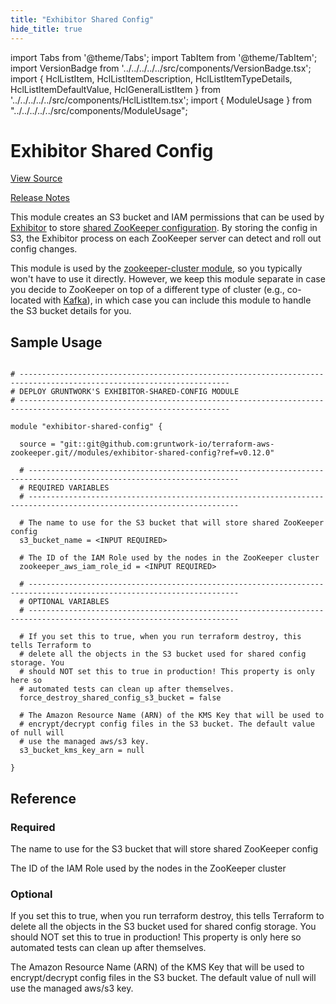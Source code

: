 ```yaml
---
title: "Exhibitor Shared Config"
hide_title: true
---
```


import Tabs from '@theme/Tabs';
import TabItem from '@theme/TabItem';
import VersionBadge from '../../../../../src/components/VersionBadge.tsx';
import { HclListItem, HclListItemDescription, HclListItemTypeDetails, HclListItemDefaultValue, HclGeneralListItem } from '../../../../../src/components/HclListItem.tsx';
import { ModuleUsage } from "../../../../../src/components/ModuleUsage";

<VersionBadge repoTitle="ZooKeeper" version="0.12.0" />

# Exhibitor Shared Config

<a href="https://github.com/gruntwork-io/terraform-aws-zookeeper/tree/main/modules/exhibitor-shared-config" className="link-button" title="View the source code for this module in GitHub.">View Source</a>

<a href="https://github.com/gruntwork-io/terraform-aws-zookeeper/releases?q=" className="link-button" title="Release notes for only the service catalog versions which impacted this service.">Release Notes</a>

This module creates an S3 bucket and IAM permissions that can be used by
[Exhibitor](https://github.com/soabase/exhibitor/) to store [shared ZooKeeper
configuration](https://github.com/soabase/exhibitor/wiki/Shared-Configuration). By storing the config in S3, the
Exhibitor process on each ZooKeeper server can detect and roll out config changes.

This module is used by the [zookeeper-cluster module](https://github.com/gruntwork-io/terraform-aws-zookeeper/tree/main/modules/zookeeper-cluster), so you typically won't have to use
it directly. However, we keep this module separate in case you decide to ZooKeeper on top of a different type of
cluster (e.g., co-located with [Kafka](https://github.com/gruntwork-io/terraform-aws-kafka)), in which case you can include
this module to handle the S3 bucket details for you.

## Sample Usage

<ModuleUsage>

```hcl title="main.tf"

# ---------------------------------------------------------------------------------------------------------------------
# DEPLOY GRUNTWORK'S EXHIBITOR-SHARED-CONFIG MODULE
# ---------------------------------------------------------------------------------------------------------------------

module "exhibitor-shared-config" {

  source = "git::git@github.com:gruntwork-io/terraform-aws-zookeeper.git//modules/exhibitor-shared-config?ref=v0.12.0"

  # ---------------------------------------------------------------------------------------------------------------------
  # REQUIRED VARIABLES
  # ---------------------------------------------------------------------------------------------------------------------

  # The name to use for the S3 bucket that will store shared ZooKeeper config
  s3_bucket_name = <INPUT REQUIRED>

  # The ID of the IAM Role used by the nodes in the ZooKeeper cluster
  zookeeper_aws_iam_role_id = <INPUT REQUIRED>

  # ---------------------------------------------------------------------------------------------------------------------
  # OPTIONAL VARIABLES
  # ---------------------------------------------------------------------------------------------------------------------

  # If you set this to true, when you run terraform destroy, this tells Terraform to
  # delete all the objects in the S3 bucket used for shared config storage. You
  # should NOT set this to true in production! This property is only here so
  # automated tests can clean up after themselves.
  force_destroy_shared_config_s3_bucket = false

  # The Amazon Resource Name (ARN) of the KMS Key that will be used to
  # encrypt/decrypt config files in the S3 bucket. The default value of null will
  # use the managed aws/s3 key.
  s3_bucket_kms_key_arn = null

}

```

</ModuleUsage>




## Reference

<Tabs>
<TabItem value="inputs" label="Inputs" default>

### Required

<HclListItem name="s3_bucket_name" requirement="required" type="string">
<HclListItemDescription>

The name to use for the S3 bucket that will store shared ZooKeeper config

</HclListItemDescription>
</HclListItem>

<HclListItem name="zookeeper_aws_iam_role_id" requirement="required" type="string">
<HclListItemDescription>

The ID of the IAM Role used by the nodes in the ZooKeeper cluster

</HclListItemDescription>
</HclListItem>

### Optional

<HclListItem name="force_destroy_shared_config_s3_bucket" requirement="optional" type="bool">
<HclListItemDescription>

If you set this to true, when you run terraform destroy, this tells Terraform to delete all the objects in the S3 bucket used for shared config storage. You should NOT set this to true in production! This property is only here so automated tests can clean up after themselves.

</HclListItemDescription>
<HclListItemDefaultValue defaultValue="false"/>
</HclListItem>

<HclListItem name="s3_bucket_kms_key_arn" requirement="optional" type="string">
<HclListItemDescription>

The Amazon Resource Name (ARN) of the KMS Key that will be used to encrypt/decrypt config files in the S3 bucket. The default value of null will use the managed aws/s3 key.

</HclListItemDescription>
<HclListItemDefaultValue defaultValue="null"/>
</HclListItem>

</TabItem>
<TabItem value="outputs" label="Outputs">

<HclListItem name="s3_bucket_arn">
</HclListItem>

</TabItem>
</Tabs>


<!-- ##DOCS-SOURCER-START
{
  "originalSources": [
    "https://github.com/gruntwork-io/terraform-aws-zookeeper/tree/main/modules/exhibitor-shared-config/readme.md",
    "https://github.com/gruntwork-io/terraform-aws-zookeeper/tree/main/modules/exhibitor-shared-config/variables.tf",
    "https://github.com/gruntwork-io/terraform-aws-zookeeper/tree/main/modules/exhibitor-shared-config/outputs.tf"
  ],
  "sourcePlugin": "module-catalog-api",
  "hash": "3c80f26ee5db4cbf92899a0594932ecb"
}
##DOCS-SOURCER-END -->
